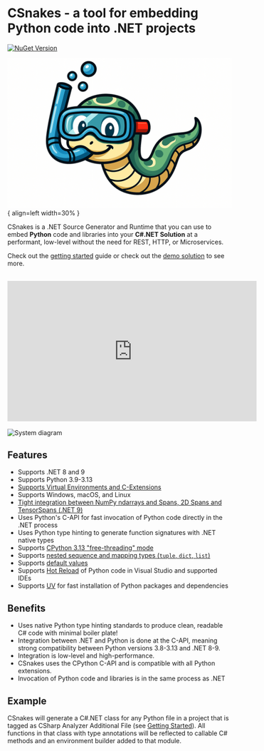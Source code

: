 # CSnakes - a tool for embedding Python code into .NET projects

[![NuGet Version](https://img.shields.io/nuget/v/CSnakes.Runtime?label=CSnakes.Runtime)](https://www.nuget.org/packages/CSnakes.Runtime)

![logo](res/logo.jpeg){ align=left width=30% }

CSnakes is a .NET Source Generator and Runtime that you can use to embed **Python** code and libraries into your **C#.NET Solution** at a performant, low-level without the need for REST, HTTP, or Microservices.

Check out the [getting started](getting-started.md) guide or check out the [demo solution](https://github.com/tonybaloney/CSnakes/tree/main/samples) to see more.

<br /><iframe width="560" height="315" src="https://www.youtube-nocookie.com/embed/fDbCqalegNU?si=a2mFVbXXhfkmYIWu" title="YouTube video player" frameborder="0" allow="accelerometer; autoplay; clipboard-write; encrypted-media; gyroscope; picture-in-picture; web-share" referrerpolicy="strict-origin-when-cross-origin" allowfullscreen></iframe><br />

![System diagram](res/architecture_simple.png)

## Features

- Supports .NET 8 and 9
- Supports Python 3.9-3.13
- [Supports Virtual Environments and C-Extensions](getting-started.md#using-virtual-environments)
- Supports Windows, macOS, and Linux
- [Tight integration between NumPy ndarrays and Spans, 2D Spans and TensorSpans (.NET 9)](buffers.md)
- Uses Python's C-API for fast invocation of Python code directly in the .NET process
- Uses Python type hinting to generate function signatures with .NET native types
- Supports [CPython 3.13 "free-threading" mode](advanced.md#free-threading-mode)
- Supports [nested sequence and mapping types (`tuple`, `dict`, `list`)](reference.md)
- Supports [default values](reference.md#default-values)
- Supports [Hot Reload](advanced.md#hot-reload) of Python code in Visual Studio and supported IDEs
- Supports [UV](environments.md#uv) for fast installation of Python packages and dependencies

## Benefits

- Uses native Python type hinting standards to produce clean, readable C# code with minimal boiler plate!
- Integration between .NET and Python is done at the C-API, meaning strong compatibility between Python versions 3.8-3.13 and .NET 8-9.
- Integration is low-level and high-performance.
- CSnakes uses the CPython C-API and is compatible with all Python extensions.
- Invocation of Python code and libraries is in the same process as .NET

## Example

CSnakes will generate a C#.NET class for any Python file in a project that is tagged as CSharp Analyzer Additional File (see [Getting Started](getting-started.md)).
All functions in that class with type annotations will be reflected to callable C# methods and an environment builder added to that module.
